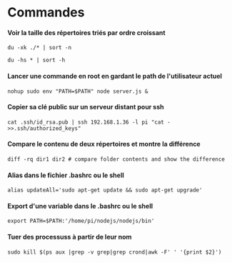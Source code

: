 # Commandes

#### Voir la taille des répertoires triés par ordre croissant
``du -xk ./* | sort -n``

``du -hs * | sort -h``
#### Lancer une commande en root en gardant le path de l'utilisateur actuel
``nohup sudo env "PATH=$PATH" node server.js &``

#### Copier sa clé public sur un serveur distant pour ssh
``cat .ssh/id_rsa.pub | ssh 192.168.1.36 -l pi "cat - >>.ssh/authorized_keys"``

#### Compare le contenu de deux répertoires et montre la différence
``diff -rq dir1 dir2 # compare folder contents and show the difference``

#### Alias dans le fichier .bashrc ou le shell
``alias updateAll='sudo apt-get update && sudo apt-get upgrade'``

#### Export d'une variable dans le .bashrc ou le shell
``export PATH=$PATH:'/home/pi/nodejs/nodejs/bin'``

#### Tuer des processuss à partir de leur nom
``sudo kill $(ps aux |grep -v grep|grep crond|awk -F' ' '{print $2}')``
